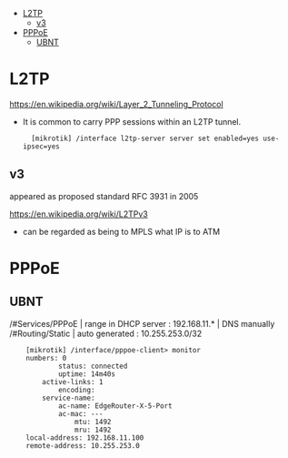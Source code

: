 - [L2TP](#l2tp)
    - [v3](#v3)
- [PPPoE](#pppoe)
    - [UBNT](#ubnt)

# L2TP
https://en.wikipedia.org/wiki/Layer_2_Tunneling_Protocol
- It is common to carry PPP sessions within an L2TP tunnel. 

        [mikrotik] /interface l2tp-server server set enabled=yes use-ipsec=yes

## v3
appeared as proposed standard RFC 3931 in 2005

https://en.wikipedia.org/wiki/L2TPv3
- can be regarded as being to MPLS what IP is to ATM

# PPPoE
## UBNT
/#Services/PPPoE | range in DHCP server : 192.168.11.* | DNS manually
/#Routing/Static | auto generated : 10.255.253.0/32

        [mikrotik] /interface/pppoe-client> monitor 
        numbers: 0
                status: connected
                uptime: 14m40s
            active-links: 1
                encoding: 
            service-name: 
                ac-name: EdgeRouter-X-5-Port
                ac-mac: ---
                    mtu: 1492
                    mru: 1492
        local-address: 192.168.11.100
        remote-address: 10.255.253.0
